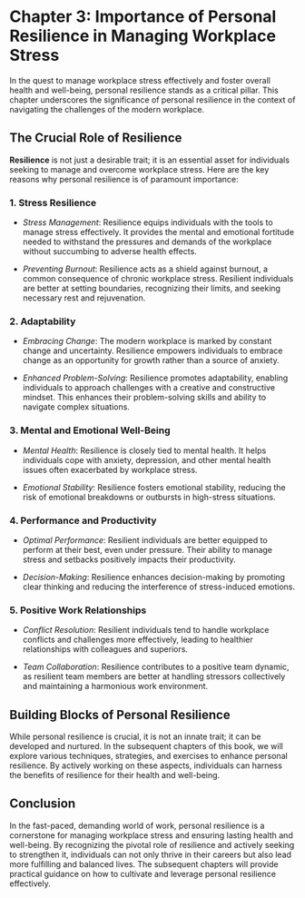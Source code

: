 Chapter 3: Importance of Personal Resilience in Managing Workplace Stress
=========================================================================

In the quest to manage workplace stress effectively and foster overall health and well-being, personal resilience stands as a critical pillar. This chapter underscores the significance of personal resilience in the context of navigating the challenges of the modern workplace.

The Crucial Role of Resilience
------------------------------

**Resilience** is not just a desirable trait; it is an essential asset for individuals seeking to manage and overcome workplace stress. Here are the key reasons why personal resilience is of paramount importance:

### 1. **Stress Resilience**

* *Stress Management*: Resilience equips individuals with the tools to manage stress effectively. It provides the mental and emotional fortitude needed to withstand the pressures and demands of the workplace without succumbing to adverse health effects.

* *Preventing Burnout*: Resilience acts as a shield against burnout, a common consequence of chronic workplace stress. Resilient individuals are better at setting boundaries, recognizing their limits, and seeking necessary rest and rejuvenation.

### 2. **Adaptability**

* *Embracing Change*: The modern workplace is marked by constant change and uncertainty. Resilience empowers individuals to embrace change as an opportunity for growth rather than a source of anxiety.

* *Enhanced Problem-Solving*: Resilience promotes adaptability, enabling individuals to approach challenges with a creative and constructive mindset. This enhances their problem-solving skills and ability to navigate complex situations.

### 3. **Mental and Emotional Well-Being**

* *Mental Health*: Resilience is closely tied to mental health. It helps individuals cope with anxiety, depression, and other mental health issues often exacerbated by workplace stress.

* *Emotional Stability*: Resilience fosters emotional stability, reducing the risk of emotional breakdowns or outbursts in high-stress situations.

### 4. **Performance and Productivity**

* *Optimal Performance*: Resilient individuals are better equipped to perform at their best, even under pressure. Their ability to manage stress and setbacks positively impacts their productivity.

* *Decision-Making*: Resilience enhances decision-making by promoting clear thinking and reducing the interference of stress-induced emotions.

### 5. **Positive Work Relationships**

* *Conflict Resolution*: Resilient individuals tend to handle workplace conflicts and challenges more effectively, leading to healthier relationships with colleagues and superiors.

* *Team Collaboration*: Resilience contributes to a positive team dynamic, as resilient team members are better at handling stressors collectively and maintaining a harmonious work environment.

Building Blocks of Personal Resilience
--------------------------------------

While personal resilience is crucial, it is not an innate trait; it can be developed and nurtured. In the subsequent chapters of this book, we will explore various techniques, strategies, and exercises to enhance personal resilience. By actively working on these aspects, individuals can harness the benefits of resilience for their health and well-being.

Conclusion
----------

In the fast-paced, demanding world of work, personal resilience is a cornerstone for managing workplace stress and ensuring lasting health and well-being. By recognizing the pivotal role of resilience and actively seeking to strengthen it, individuals can not only thrive in their careers but also lead more fulfilling and balanced lives. The subsequent chapters will provide practical guidance on how to cultivate and leverage personal resilience effectively.
